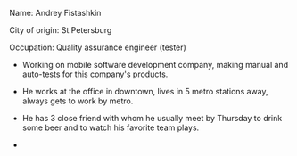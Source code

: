 Name: Andrey Fistashkin

City of origin: St.Petersburg

Occupation: Quality assurance engineer (tester)

* Working on mobile software development company, making manual and auto-tests for this company's products.

* He works at the office in downtown, lives in 5 metro stations away, always gets to work by metro.

* He has 3 close friend with whom he usually meet by Thursday to drink some beer and to watch his favorite team plays.

* 
